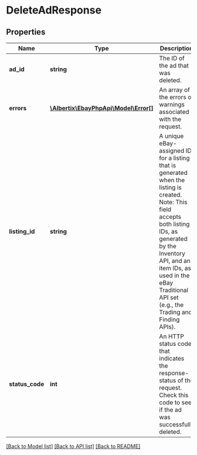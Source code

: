 # DeleteAdResponse

## Properties
Name | Type | Description | Notes
------------ | ------------- | ------------- | -------------
**ad_id** | **string** | The ID of the ad that was deleted. | [optional] 
**errors** | [**\Albertix\EbayPhpApi\Model\Error[]**](Error.md) | An array of the errors or warnings associated with the request. | [optional] 
**listing_id** | **string** | A unique eBay-assigned ID for a listing that is generated when the listing is created. Note: This field accepts both listing IDs, as generated by the Inventory API, and an item IDs, as used in the eBay Traditional API set (e.g., the Trading and Finding APIs). | [optional] 
**status_code** | **int** | An HTTP status code that indicates the response-status of the request. Check this code to see if the ad was successfully deleted. | [optional] 

[[Back to Model list]](../README.md#documentation-for-models) [[Back to API list]](../README.md#documentation-for-api-endpoints) [[Back to README]](../README.md)


